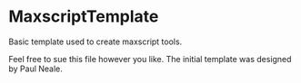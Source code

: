 # MaxscriptTemplate
Basic template used to create maxscript tools.

Feel free to sue this file however you like. The initial template was designed by Paul Neale.
